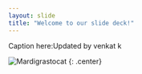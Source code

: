 ```yaml
---
layout: slide
title: "Welcome to our slide deck!"
---
```


Caption here:Updated by venkat k

![Mardigrastocat](https://octodex.github.com/images/Mardigrastocat.png)
{: .center}
